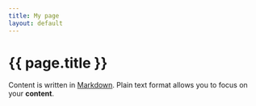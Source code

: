 ```yaml
---
title: My page
layout: default
---
```


# {{ page.title }}

Content is written in [Markdown](https://google.com).
Plain text format allows you to focus on your **content**.

<!--
You can use HTML elements in Markdown, such as the comment element, and they won't
be affected by a markdown parser. However, if you create an HTML element in your
markdown file, you cannot use markdown syntax within that element's contents.
-->